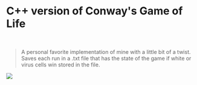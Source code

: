 # C++ version of Conway's Game of Life

</br>

> A personal favorite implementation of mine with a little bit of a twist.
> Saves each run in a .txt file that has the state of the game if white or virus cells win stored in the file. 

[![ ](http://g.recordit.co/1wwk9AnX4o.gif)]()

</br>

</br>
